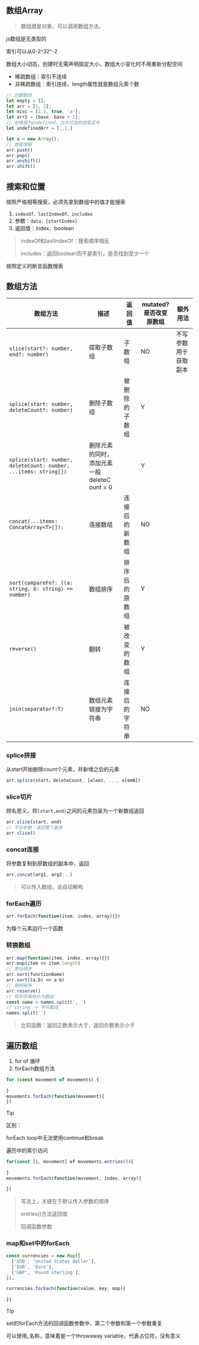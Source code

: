 ## 数组Array

> 数组就是对象，可以调用数组方法，

js数组是无类型的

索引可以从0-2^32^-2

数组大小动态，创建时无需声明固定大小，数组大小变化时不用重新分配空间

- 稀疏数组：索引不连续
- 非稀疏数组：索引连续，length属性就是数组元素个数

```js
// 创建数组
let empty = [];
let arr = [1, 2];
let misc = [1.1, true, 'a'];
let arr2 = [base, base + 1];
// 省略值为undefined，允许可选的结尾逗号
let undefinedArr = [,,1,]

let a = new Array();
// 首尾增删
arr.push()
arr.pop()
arr.unshift()
arr.shift()
```



## 搜索和位置

按照严格相等搜索，必须先拿到数组中的值才能搜索

1. `indexOf、lastIndexOf、includes`
2. 参数：`data，[startIndex]`
3. 返回值：index、boolean

> indexOf和lastIndexOf：搜索顺序相反
>
> includes：返回boolean而不是索引，是否找到至少一个

按照定义的断言函数搜索



## 数组方法

| 数组方法                                                     | 描述                                               | 返回值         | mutated?<br />是否改变原数组 | 额外用法             |
| ------------------------------------------------------------ | -------------------------------------------------- | -------------- | ---------------------------- | -------------------- |
| `slice(start?: number, end?: number)`                        | 提取子数组                                         | 子数组         | NO                           | 不写参数用于获取副本 |
| `splice(start: number, deleteCount?: number)`                | 删除子数组                                         | 被删除的子数组 | Y                            |                      |
| `splice(start: number, deleteCount: number, ...items: string[])` | 删除元素的同时，添加元素<br />一般deleteC ount = 0 |                | Y                            |                      |
| `concat(...items: ConcatArray<T>[]):`                        | 连接数组                                           | 连接后的新数组 | NO                           |                      |
| `sort(compareFn?: ((a: string, b: string) => number) `       | 数组排序                                           | 排序后的原数组 | Y                            |                      |
| `reverse()`                                                  | 翻转                                               | 被改变的数组   | Y                            |                      |
| `join(separator?:T)`                                         | 数组元素链接为字符串                               | 连接后的字符串 | NO                           |                      |

### splice拼接

从start开始删除count个元素，并新增之后的元素

```js
arr.splice(start，deleteCount, [elem1, ..., elemN])
```

### slice切片

顾名思义，将`[start,end)`之间的元素包装为一个新数组返回

```js
arr.slice(start, end)
// 不加参数：返回整个副本
arr.slice()
```

### concat连接

将参数复制到原数组的副本中，返回

```js
arr.concat(arg1, arg2...)
```

> 可以传入数组，会自动解构

### forEach遍历

```js
arr.forEach(function(item, index, array){})
```

为每个元素运行一个函数

### 转换数组

```js
arr.map(function(item, index, array){})
arr.map(item => item.length)
// 原址排序
arr.sort(functionName)
arr.sort((a,b) => a-b)
// 颠倒顺序
arr.reserve()
// 将字符串转化为数组
const name = names.split(', ')
// string -> 字符数组
names.split('')
```

> 比较函数：返回正数表示大于，返回负数表示小于

## 遍历数组

1. for of 循环
2. forEach数组方法

```js
for (const movement of movements) {
	
}
movements.forEach(function(movement){
})
```

> [!tip]
>
> 区别：
>
> forEach loop中无法使用continue和break



遍历中的索引访问

```js
for(const [i, movement] of movements.entries()){
  
}
movements.forEach(function(movement, index, array){

})

```

> 写法上，关键在于默认传入参数的顺序
>
> entries()方法返回值
>
> 回调函数参数

### map和set中的forEach

```js
const currencies = new Map([
  ['USD', 'United States dollar'],
  ['EUR', 'Euro'],
  ['GBP', 'Pound sterling'],
]);

currencies.forEach(function(value, key, map){
  
}) 
```

> [!tip]
>
> set的forEach方法的回调函数参数中，第二个参数和第一个参数重复
>
> 可以使用_名称，意味着是一个throwaway variable，代表占位符，没有意义
